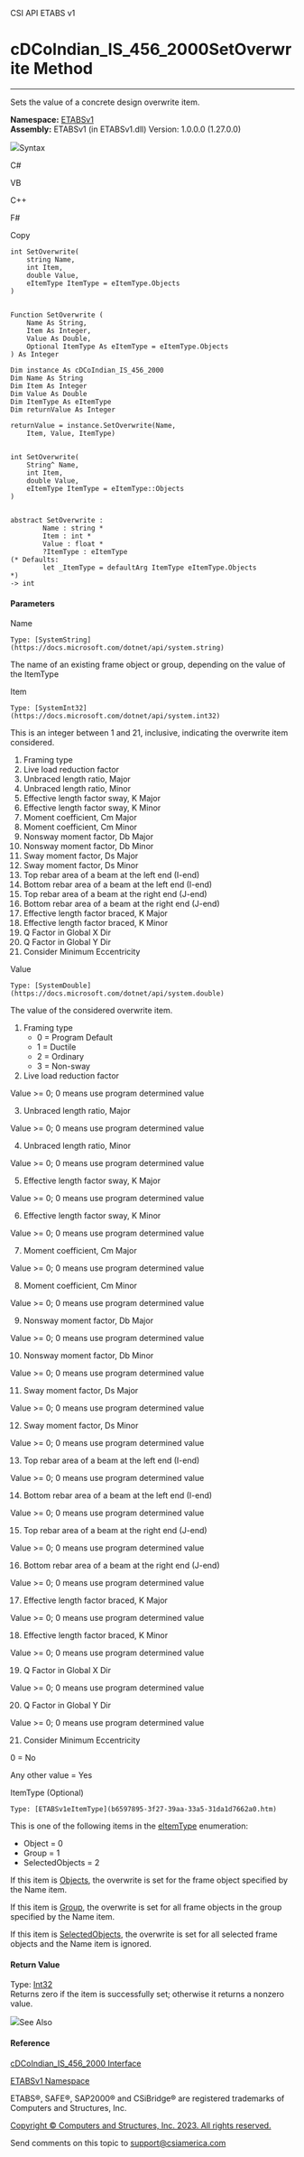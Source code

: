 ﻿

CSI API ETABS v1

# cDCoIndian_IS_456_2000SetOverwrite Method  
  
---  
  
Sets the value of a concrete design overwrite item.

**Namespace:** [ETABSv1](2780f1b8-2033-5289-2298-1cdb2a7508d9.htm)  
**Assembly:** ETABSv1 (in ETABSv1.dll) Version: 1.0.0.0 (1.27.0.0)

![](../icons/SectionExpanded.png)Syntax

C#

VB

C++

F#

Copy

    
    
    int SetOverwrite(
    	string Name,
    	int Item,
    	double Value,
    	eItemType ItemType = eItemType.Objects
    )
    
    
    Function SetOverwrite ( 
    	Name As String,
    	Item As Integer,
    	Value As Double,
    	Optional ItemType As eItemType = eItemType.Objects
    ) As Integer
    
    Dim instance As cDCoIndian_IS_456_2000
    Dim Name As String
    Dim Item As Integer
    Dim Value As Double
    Dim ItemType As eItemType
    Dim returnValue As Integer
    
    returnValue = instance.SetOverwrite(Name, 
    	Item, Value, ItemType)
    
    
    int SetOverwrite(
    	String^ Name, 
    	int Item, 
    	double Value, 
    	eItemType ItemType = eItemType::Objects
    )
    
    
    abstract SetOverwrite : 
            Name : string * 
            Item : int * 
            Value : float * 
            ?ItemType : eItemType 
    (* Defaults:
            let _ItemType = defaultArg ItemType eItemType.Objects
    *)
    -> int 
    

#### Parameters

Name

    Type: [SystemString](https://docs.microsoft.com/dotnet/api/system.string)  
The name of an existing frame object or group, depending on the value of the
ItemType

Item

    Type: [SystemInt32](https://docs.microsoft.com/dotnet/api/system.int32)  
This is an integer between 1 and 21, inclusive, indicating the overwrite item
considered.

  1. Framing type
  2. Live load reduction factor
  3. Unbraced length ratio, Major
  4. Unbraced length ratio, Minor
  5. Effective length factor sway, K Major
  6. Effective length factor sway, K Minor
  7. Moment coefficient, Cm Major
  8. Moment coefficient, Cm Minor
  9. Nonsway moment factor, Db Major
  10. Nonsway moment factor, Db Minor
  11. Sway moment factor, Ds Major
  12. Sway moment factor, Ds Minor
  13. Top rebar area of a beam at the left end (I-end)
  14. Bottom rebar area of a beam at the left end (I-end)
  15. Top rebar area of a beam at the right end (J-end)
  16. Bottom rebar area of a beam at the right end (J-end)
  17. Effective length factor braced, K Major
  18. Effective length factor braced, K Minor
  19. Q Factor in Global X Dir
  20. Q Factor in Global Y Dir
  21. Consider Minimum Eccentricity

Value

    Type: [SystemDouble](https://docs.microsoft.com/dotnet/api/system.double)  
The value of the considered overwrite item.

  1. Framing type 
     * 0 = Program Default
     * 1 = Ductile
     * 2 = Ordinary
     * 3 = Non-sway
  2. Live load reduction factor 

Value >= 0; 0 means use program determined value

  3. Unbraced length ratio, Major 

Value >= 0; 0 means use program determined value

  4. Unbraced length ratio, Minor 

Value >= 0; 0 means use program determined value

  5. Effective length factor sway, K Major 

Value >= 0; 0 means use program determined value

  6. Effective length factor sway, K Minor 

Value >= 0; 0 means use program determined value

  7. Moment coefficient, Cm Major 

Value >= 0; 0 means use program determined value

  8. Moment coefficient, Cm Minor 

Value >= 0; 0 means use program determined value

  9. Nonsway moment factor, Db Major 

Value >= 0; 0 means use program determined value

  10. Nonsway moment factor, Db Minor 

Value >= 0; 0 means use program determined value

  11. Sway moment factor, Ds Major 

Value >= 0; 0 means use program determined value

  12. Sway moment factor, Ds Minor 

Value >= 0; 0 means use program determined value

  13. Top rebar area of a beam at the left end (I-end) 

Value >= 0; 0 means use program determined value

  14. Bottom rebar area of a beam at the left end (I-end) 

Value >= 0; 0 means use program determined value

  15. Top rebar area of a beam at the right end (J-end) 

Value >= 0; 0 means use program determined value

  16. Bottom rebar area of a beam at the right end (J-end) 

Value >= 0; 0 means use program determined value

  17. Effective length factor braced, K Major 

Value >= 0; 0 means use program determined value

  18. Effective length factor braced, K Minor 

Value >= 0; 0 means use program determined value

  19. Q Factor in Global X Dir 

Value >= 0; 0 means use program determined value

  20. Q Factor in Global Y Dir 

Value >= 0; 0 means use program determined value

  21. Consider Minimum Eccentricity 

0 = No

Any other value = Yes

ItemType (Optional)

    Type: [ETABSv1eItemType](b6597895-3f27-39aa-33a5-31da1d7662a0.htm)  
This is one of the following items in the
[eItemType](b6597895-3f27-39aa-33a5-31da1d7662a0.htm) enumeration:

  * Object = 0
  * Group = 1
  * SelectedObjects = 2

If this item is [Objects](b6597895-3f27-39aa-33a5-31da1d7662a0.htm), the
overwrite is set for the frame object specified by the Name item.

If this item is [Group](b6597895-3f27-39aa-33a5-31da1d7662a0.htm), the
overwrite is set for all frame objects in the group specified by the Name
item.

If this item is [SelectedObjects](b6597895-3f27-39aa-33a5-31da1d7662a0.htm),
the overwrite is set for all selected frame objects and the Name item is
ignored.

#### Return Value

Type: [Int32](https://docs.microsoft.com/dotnet/api/system.int32)  
Returns zero if the item is successfully set; otherwise it returns a nonzero
value.

![](../icons/SectionExpanded.png)See Also

#### Reference

[cDCoIndian_IS_456_2000 Interface](f394ca67-62c6-6d49-e752-fa4dbf1696ad.htm)

[ETABSv1 Namespace](2780f1b8-2033-5289-2298-1cdb2a7508d9.htm)

ETABS®, SAFE®, SAP2000® and CSiBridge® are registered trademarks of Computers
and Structures, Inc.  

[Copyright © Computers and Structures, Inc. 2023. All rights
reserved.](http://www.csiamerica.com)

Send comments on this topic to
[support@csiamerica.com](mailto:support%40csiamerica.com?Subject=CSI%20API%20ETABS%20v1)

